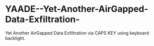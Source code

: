 # YAADE--Yet-Another-AirGapped-Data-Exfiltration-
Yet Another AirGapped Data Exfiltration via CAPS KEY using keyboard backlight.
